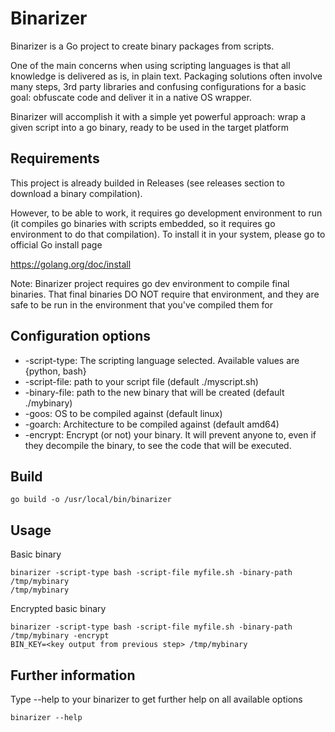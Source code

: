# Binarizer

Binarizer is a Go project to create binary packages from scripts. 

One of the main concerns when using scripting languages is that all knowledge is delivered as is, in plain text. Packaging solutions often involve many steps, 3rd party libraries and confusing configurations for a basic goal: obfuscate code and deliver it in a native OS wrapper.

Binarizer will accomplish it with a simple yet powerful approach: wrap a given script into a go binary, ready to be used in the target platform

## Requirements

This project is already builded in Releases (see releases section to download a binary compilation). 

However, to be able to work, it requires go development environment to run (it compiles go binaries with scripts embedded, so it requires go environment to do that compilation). To install it in your system, please go to official Go install page

https://golang.org/doc/install

Note: Binarizer project requires go dev environment to compile final binaries. That final binaries DO NOT require that environment, and they are safe to be run in the environment that you've compiled them for

## Configuration options

- -script-type: The scripting language selected. Available values are {python, bash}
- -script-file: path to your script file (default ./myscript.sh)
- -binary-file: path to the new binary that will be created (default ./mybinary)
- -goos: OS to be compiled against (default linux)
- -goarch: Architecture to be compiled against (default amd64)
- -encrypt: Encrypt (or not) your binary. It will prevent anyone to, even if they decompile the binary, to see the code that will be executed.

## Build

```
go build -o /usr/local/bin/binarizer
```

## Usage

Basic binary

```
binarizer -script-type bash -script-file myfile.sh -binary-path /tmp/mybinary
/tmp/mybinary
```

Encrypted basic binary
```
binarizer -script-type bash -script-file myfile.sh -binary-path /tmp/mybinary -encrypt
BIN_KEY=<key output from previous step> /tmp/mybinary
```

## Further information

Type --help to your binarizer to get further help on all available options

```
binarizer --help
```
